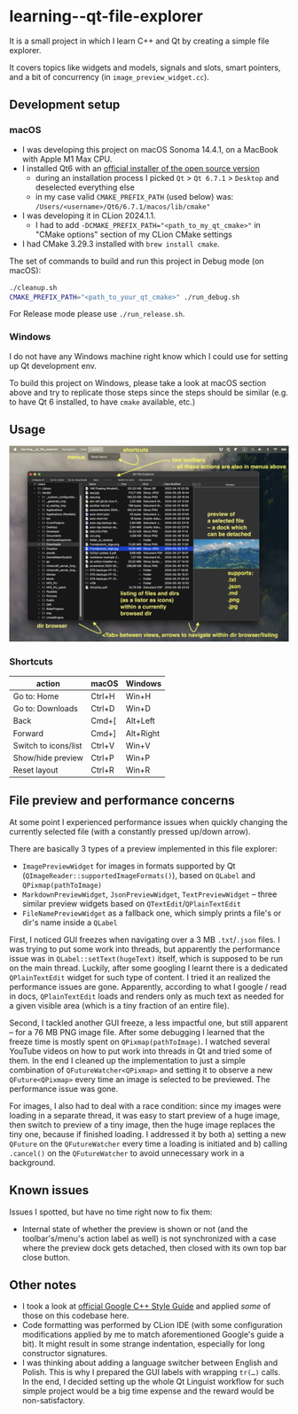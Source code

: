 # learning--qt-file-explorer

It is a small project in which I learn C++ and Qt by creating a simple file explorer.

It covers topics like widgets and models, signals and slots, smart pointers, and a bit of concurrency (in `image_preview_widget.cc`).

## Development setup

### macOS

- I was developing this project on macOS Sonoma 14.4.1, on a MacBook with Apple M1 Max CPU.
- I installed Qt6 with an [official installer of the open source version](https://www.qt.io/download-open-source)
    - during an installation process I picked `Qt` > `Qt 6.7.1` > `Desktop` and deselected everything else
    - in my case valid `CMAKE_PREFIX_PATH` (used below) was: `/Users/<username>/Qt6/6.7.1/macos/lib/cmake"`
- I was developing it in CLion 2024.1.1.
    - I had to add `-DCMAKE_PREFIX_PATH="<path_to_my_qt_cmake>"` in "CMake options" section of my CLion CMake settings
- I had CMake 3.29.3 installed with `brew install cmake`.

The set of commands to build and run this project in Debug mode (on macOS):

```sh
./cleanup.sh
CMAKE_PREFIX_PATH="<path_to_your_qt_cmake>" ./run_debug.sh
```

For Release mode please use `./run_release.sh`.

### Windows

I do not have any Windows machine right know which I could use for setting up Qt development env.

To build this project on Windows, please take a look at macOS section above and try to replicate those steps since the steps should be similar (e.g. to have Qt 6 installed, to have `cmake` available, etc.)

## Usage

![app overview with info about what is what](README_assets/overview-with-info.png)

### Shortcuts

| action               | macOS  | Windows   |
|----------------------|--------|-----------|
| Go to: Home          | Ctrl+H | Win+H     |
| Go to: Downloads     | Ctrl+D | Win+D     |
| Back                 | Cmd+[  | Alt+Left  |
| Forward              | Cmd+]  | Alt+Right |
| Switch to icons/list | Ctrl+V | Win+V     |
| Show/hide preview    | Ctrl+P | Win+P     |
| Reset layout         | Ctrl+R | Win+R     |

## File preview and performance concerns

At some point I experienced performance issues when quickly changing the currently selected file (with a constantly pressed up/down arrow).

There are basically 3 types of a preview implemented in this file explorer:

- `ImagePreviewWidget` for images in formats supported by Qt (`QImageReader::supportedImageFormats()`), based on `QLabel` and `QPixmap(pathToImage)`
- `MarkdownPreviewWidget`, `JsonPreviewWidget`, `TextPreviewWidget` – three similar preview widgets based on `QTextEdit`/`QPlainTextEdit`
- `FileNamePreviewWidget` as a fallback one, which simply prints a file's or dir's name inside a `QLabel`

First, I noticed GUI freezes when navigating over a 3 MB `.txt`/`.json` files. I was trying to put some work into threads, but apparently the performance issue was in `QLabel::setText(hugeText)` itself, which is supposed to be run on the main thread. Luckily, after some googling I learnt there is a dedicated `QPlainTextEdit` widget for such type of content. I tried it an realized the performance issues are gone. Apparently, according to what I google / read in docs, `QPlainTextEdit` loads and renders only as much text as needed for a given visible area (which is a tiny fraction of an entire file).

Second, I tackled another GUI freeze, a less impactful one, but still apparent – for a 76 MB PNG image file. After some debugging I learned that the freeze time is mostly spent on `QPixmap(pathToImage)`. I watched several YouTube videos on how to put work into threads in Qt and tried some of them. In the end I cleaned up the implementation to just a simple combination of `QFutureWatcher<QPixmap>` and setting it to observe a new `QFuture<QPixmap>` every time an image is selected to be previewed. The performance issue was gone.

For images, I also had to deal with a race condition: since my images were loading in a separate thread, it was easy to start preview of a huge image, then switch to preview of a tiny image, then the huge image replaces the tiny one, because if finished loading. I addressed it by both a) setting a new `QFuture` on the `QFutureWatcher` every time a loading is initiated and b) calling `.cancel()` on the `QFutureWatcher` to avoid unnecessary work in a background.

## Known issues

Issues I spotted, but have no time right now to fix them:

- Internal state of whether the preview is shown or not (and the toolbar's/menu's action label as well) is not synchronized with a case where the preview dock gets detached, then closed with its own top bar close button.

## Other notes

- I took a look at [official Google C++ Style Guide](https://google.github.io/styleguide/cppguide.html) and applied
  *some* of those on this codebase here.
- Code formatting was performed by CLion IDE (with some configuration modifications applied by me to match aforementioned Google's guide a bit). It might result in some strange indentation, especially for long constructor signatures.
- I was thinking about adding a language switcher between English and Polish. This is why I prepared the GUI labels with wrapping `tr(…)` calls. In the end, I decided setting up the whole Qt Linguist workflow for such simple project would be a big time expense and the reward would be non-satisfactory.

